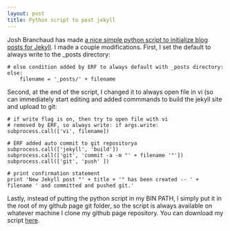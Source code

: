 ```yaml
---
layout: post
title: Python script to post jekyll
---
```


Josh Branchaud has made [a nice simple python script to initialize blog posts for Jekyll](http://joshbranchaud.com/blog/2013/01/11/Jekyll-Post.html).  I made a couple modifications.  First, I set the default to always write to the _posts directory:

    # else condition added by ERF to always default with _posts directory:
    else:
        filename = '_posts/' + filename

Second, at the end of the script, I changed it to always open file in vi (so can immediately start editing and added commmands to build the jekyll site and upload to git:

    # if write flag is on, then try to open file with vi
    # removed by ERF, so always write: if args.write:
    subprocess.call(['vi', filename])

    # ERF added auto commit to git repositorya
    subprocess.call(['jekyll', 'build'])
    subprocess.call(['git', 'commit -a -m "' + filename '"'])
    subprocess.call(['git', 'push' ])

    # print confirmation statement
    print 'New Jekyll post "' + title + '" has been created -- ' + filename ' and committed and pushed git.'

Lastly, instead of putting the python script in my BIN PATH, I simply put it in the root of my github page git folder, so the script is always available on whatever machine I clone my github page repository. You can download my script [here](http://ericfontaine.io/jekyll-post).

